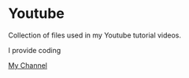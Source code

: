 # Youtube
Collection of files used in my Youtube tutorial videos.

I provide coding 

[My Channel](https://www.youtube.com/channel/UCM55Coelkz9EQYlsKkmRhfA)
